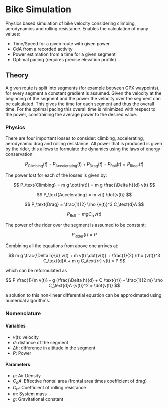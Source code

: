 # Bike Simulation
Physics based simulation of bike velocity considering climbing, aerodynamics
and rolling resistance. Enables the calculation of many values:
 * Time/Speed for a given route with given power
 * CdA from a recorded activity
 * Power estimation from a time for a given segment
 * Optimal pacing (requires precise elevation profile)

## Theory
A given route is split into segments (for example between GPX waypoints),
for every segment a constant gradient is assumed.
Given the velocity at the beginning of the segment and the power the velocity
over the segment can be calculated. This gives the time for each
segment and thus the overall time. For the optimal pacing this overall time is minimized with respect
to the power, constraining the average power to the desired value.

### Physics
There are four important losses to consider: climbing, accelerating,
aerodynamic drag and rolling resistance. All power that is produced is given by the rider, this allows to formulate
the dynamics using the laws of energy conservation:

$$
P_\text{Climbing}(t) + P_\text{Accelerating}(t) + P_\text{Drag}(t) + P_\text{Roll}(t) = P_\text{Rider}(t)
$$

The power lost for each of the losses is given by:

$$
P_\text{Climbing} = m g \dot{h(t)} = m g \frac{\Delta h}{d} v(t)
$$

$$
P_\text{Accelerating} = m v(t) \dot{v(t)}
$$

$$
P_\text{Drag} = \frac{1}{2} \rho {v(t)}^3 C_\text{d}A
$$

$$
P_\text{Roll} = m g C_\text{rr} v(t)
$$

The power of the rider over the segment is assumed to be constant:

$$
P_\text{Rider}(t) = P
$$


Combining all the equations from above one arrives at:

$$
m g \frac{\Delta h}{d} v(t) + m v(t) \dot{v(t)} + \frac{1}{2} \rho {v(t)}^3 C_\text{d}A + m g C_\text{rr} v(t) = P
$$

which can be reformulated as

$$
P \frac{1}{m v(t)} - g (\frac{\Delta h}{d} + C_\text{rr}) - \frac{1}{2 m} \rho C_\text{d}A {v(t)}^2 = \dot{v(t)}
$$

a solution to this non-linear differential equation can be approximated using numerical algorithms.


### Nomenclature
#### Variables
 * $v(t)$: velocity
 * $d$: distance of the segment
 * $\Delta h$: difference in altitude in the segment
 * $P$: Power

#### Parameters
 * $\rho$: Air Density
 * $C_\text{d}A$: Effective frontal area (frontal area times coefficient of drag)
 * $C_\text{rr}$: Coefficient of rolling resistance
 * $m$: System mass
 * $g$: Gravitational constant

